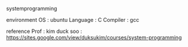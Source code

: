systemprogramming

environment
OS : ubuntu
Language : C 
Compiler : gcc

reference
<a>Prof : kim duck soo </a> : <a>https://sites.google.com/view/duksukim/courses/system-programming</a>
